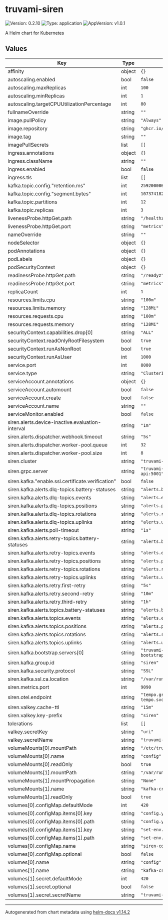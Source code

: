 # truvami-siren

![Version: 0.2.10](https://img.shields.io/badge/Version-0.2.10-informational?style=flat-square) ![Type: application](https://img.shields.io/badge/Type-application-informational?style=flat-square) ![AppVersion: v1.0.1](https://img.shields.io/badge/AppVersion-v1.0.1-informational?style=flat-square)

A Helm chart for Kubernetes

## Values

| Key | Type | Default | Description |
|-----|------|---------|-------------|
| affinity | object | `{}` |  |
| autoscaling.enabled | bool | `false` |  |
| autoscaling.maxReplicas | int | `100` |  |
| autoscaling.minReplicas | int | `1` |  |
| autoscaling.targetCPUUtilizationPercentage | int | `80` |  |
| fullnameOverride | string | `""` |  |
| image.pullPolicy | string | `"Always"` |  |
| image.repository | string | `"ghcr.io/truvami/siren"` |  |
| image.tag | string | `""` |  |
| imagePullSecrets | list | `[]` |  |
| ingress.annotations | object | `{}` |  |
| ingress.className | string | `""` |  |
| ingress.enabled | bool | `false` |  |
| ingress.tls | list | `[]` |  |
| kafka.topic.config."retention.ms" | int | `2592000000` |  |
| kafka.topic.config."segment.bytes" | int | `1073741824` |  |
| kafka.topic.partitions | int | `12` |  |
| kafka.topic.replicas | int | `3` |  |
| livenessProbe.httpGet.path | string | `"/healthz"` |  |
| livenessProbe.httpGet.port | string | `"metrics"` |  |
| nameOverride | string | `""` |  |
| nodeSelector | object | `{}` |  |
| podAnnotations | object | `{}` |  |
| podLabels | object | `{}` |  |
| podSecurityContext | object | `{}` |  |
| readinessProbe.httpGet.path | string | `"/readyz"` |  |
| readinessProbe.httpGet.port | string | `"metrics"` |  |
| replicaCount | int | `1` |  |
| resources.limits.cpu | string | `"100m"` |  |
| resources.limits.memory | string | `"128Mi"` |  |
| resources.requests.cpu | string | `"100m"` |  |
| resources.requests.memory | string | `"128Mi"` |  |
| securityContext.capabilities.drop[0] | string | `"ALL"` |  |
| securityContext.readOnlyRootFilesystem | bool | `true` |  |
| securityContext.runAsNonRoot | bool | `true` |  |
| securityContext.runAsUser | int | `1000` |  |
| service.port | int | `8080` |  |
| service.type | string | `"ClusterIP"` |  |
| serviceAccount.annotations | object | `{}` |  |
| serviceAccount.automount | bool | `false` |  |
| serviceAccount.create | bool | `false` |  |
| serviceAccount.name | string | `""` |  |
| serviceMonitor.enabled | bool | `false` |  |
| siren.alerts.device-inactive.evaluation-interval | string | `"1m"` |  |
| siren.alerts.dispatcher.webhook.timeout | string | `"5s"` |  |
| siren.alerts.dispatcher.worker-pool.queue | int | `32` |  |
| siren.alerts.dispatcher.worker-pool.size | int | `8` |  |
| siren.cluster | string | `"truvami-stack"` |  |
| siren.grpc.server | string | `"truvami-stack-truvami-api:5001"` |  |
| siren.kafka."enable.ssl.certificate.verification" | bool | `false` |  |
| siren.kafka.alerts.dlq-topics.battery-statuses | string | `"alerts.battery-statuses-dlq"` |  |
| siren.kafka.alerts.dlq-topics.events | string | `"alerts.events-dlq"` |  |
| siren.kafka.alerts.dlq-topics.positions | string | `"alerts.positions-dlq"` |  |
| siren.kafka.alerts.dlq-topics.rotations | string | `"alerts.rotations-dlq"` |  |
| siren.kafka.alerts.dlq-topics.uplinks | string | `"alerts.uplinks-dlq"` |  |
| siren.kafka.alerts.poll-timeout | string | `"1s"` |  |
| siren.kafka.alerts.retry-topics.battery-statuses | string | `"alerts.battery-statuses-retry"` |  |
| siren.kafka.alerts.retry-topics.events | string | `"alerts.events-retry"` |  |
| siren.kafka.alerts.retry-topics.positions | string | `"alerts.positions-retry"` |  |
| siren.kafka.alerts.retry-topics.rotations | string | `"alerts.rotations-retry"` |  |
| siren.kafka.alerts.retry-topics.uplinks | string | `"alerts.uplinks-retry"` |  |
| siren.kafka.alerts.retry.first-retry | string | `"5s"` |  |
| siren.kafka.alerts.retry.second-retry | string | `"10m"` |  |
| siren.kafka.alerts.retry.third-retry | string | `"1h"` |  |
| siren.kafka.alerts.topics.battery-statuses | string | `"alerts.battery-statuses"` |  |
| siren.kafka.alerts.topics.events | string | `"alerts.events"` |  |
| siren.kafka.alerts.topics.positions | string | `"alerts.positions"` |  |
| siren.kafka.alerts.topics.rotations | string | `"alerts.rotations"` |  |
| siren.kafka.alerts.topics.uplinks | string | `"alerts.uplinks"` |  |
| siren.kafka.bootstrap.servers[0] | string | `"truvami-stack-kafka-bootstrap:9093"` |  |
| siren.kafka.group.id | string | `"siren"` |  |
| siren.kafka.security.protocol | string | `"SSL"` |  |
| siren.kafka.ssl.ca.location | string | `"/var/run/secrets/kafka/ca.crt"` |  |
| siren.metrics.port | int | `9090` |  |
| siren.otel.endpoint | string | `"tempo.grafana-tempo.svc.cluster.local:4318"` |  |
| siren.valkey.cache-ttl | string | `"15m"` |  |
| siren.valkey.key-prefix | string | `"siren"` |  |
| tolerations | list | `[]` |  |
| valkey.secretKey | string | `"uri"` |  |
| valkey.secretName | string | `"truvami-stack-valkey"` |  |
| volumeMounts[0].mountPath | string | `"/etc/truvami-siren"` |  |
| volumeMounts[0].name | string | `"config"` |  |
| volumeMounts[0].readOnly | bool | `true` |  |
| volumeMounts[1].mountPath | string | `"/var/run/secrets/kafka"` |  |
| volumeMounts[1].mountPropagation | string | `"None"` |  |
| volumeMounts[1].name | string | `"kafka-credentials"` |  |
| volumeMounts[1].readOnly | bool | `true` |  |
| volumes[0].configMap.defaultMode | int | `420` |  |
| volumes[0].configMap.items[0].key | string | `"config.yaml"` |  |
| volumes[0].configMap.items[0].path | string | `"config.yaml"` |  |
| volumes[0].configMap.items[1].key | string | `"set-env.sh"` |  |
| volumes[0].configMap.items[1].path | string | `"set-env.sh"` |  |
| volumes[0].configMap.name | string | `"siren-config"` |  |
| volumes[0].configMap.optional | bool | `false` |  |
| volumes[0].name | string | `"config"` |  |
| volumes[1].name | string | `"kafka-credentials"` |  |
| volumes[1].secret.defaultMode | int | `420` |  |
| volumes[1].secret.optional | bool | `false` |  |
| volumes[1].secret.secretName | string | `"truvami-siren-kafka"` |  |

----------------------------------------------
Autogenerated from chart metadata using [helm-docs v1.14.2](https://github.com/norwoodj/helm-docs/releases/v1.14.2)
